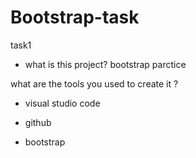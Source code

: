 # Bootstrap-task

task1

+ what is this project? bootstrap parctice

what are the tools you used to create it ? 

+ visual studio code

+ github

+ bootstrap